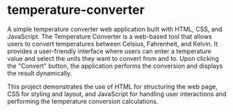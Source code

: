 # temperature-converter
A simple temperature converter web application built with HTML, CSS, and JavaScript.
The Temperature Converter is a web-based tool that allows users to convert temperatures between Celsius, Fahrenheit, and Kelvin. It provides a user-friendly interface where users can enter a temperature value and select the units they want to convert from and to. Upon clicking the "Convert" button, the application performs the conversion and displays the result dynamically.

This project demonstrates the use of HTML for structuring the web page, CSS for styling and layout, and JavaScript for handling user interactions and performing the temperature conversion calculations.
